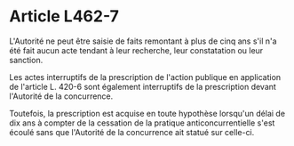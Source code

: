 # Article L462-7

<p>L'Autorité ne peut être saisie de faits remontant à plus de cinq ans s'il n'a été fait aucun acte tendant à leur recherche, leur constatation ou leur sanction. </p><p>Les actes interruptifs de la prescription de l'action publique en application de l'article L. 420-6 sont également interruptifs de la prescription devant l'Autorité de la concurrence. </p><p>Toutefois, la prescription est acquise en toute hypothèse lorsqu'un délai de dix ans à compter de la cessation de la pratique anticoncurrentielle s'est écoulé sans que l'Autorité de la concurrence ait statué sur celle-ci.</p>